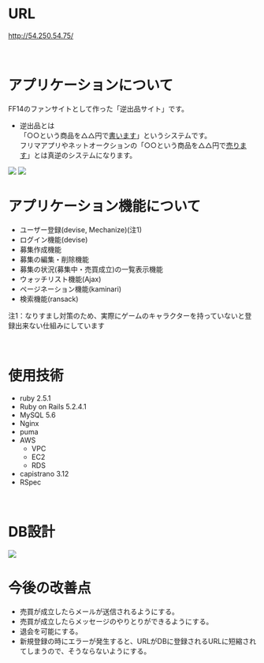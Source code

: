 # URL   
http://54.250.54.75/ 

<br>

# アプリケーションについて
FF14のファンサイトとして作った「逆出品サイト」です。  
- 逆出品とは  
「○○という商品を△△円で<u>書います</u>」というシステムです。  
フリマアプリやネットオークションの「○○という商品を△△円で<u>売ります</u>」とは真逆のシステムになります。   

<img src="https://user-images.githubusercontent.com/54430228/100069008-96282300-2e7b-11eb-80de-e8d665784e4d.png">

<img src="https://user-images.githubusercontent.com/54430228/100069247-de474580-2e7b-11eb-9731-03c5e1a2a60d.png">

<!-- - 制作理由  
フリマやネットオークションには、昔から「○○という商品を△△円で書いたい」という考える方がいて、タイトルを逆出品や逆募集と書いて工夫されているのを見てきました。  
オンラインゲームでも同様に考える方がおられ、ゲーム内のCtoCではユーザーの工夫する余地がないので、「逆出品サイト」を作りました。 -->

<br>

# アプリケーション機能について
- ユーザー登録(devise, Mechanize)(注1)
- ログイン機能(devise)
- 募集作成機能
- 募集の編集・削除機能
- 募集の状況(募集中・売買成立)の一覧表示機能
- ウォッチリスト機能(Ajax)  
- ページネーション機能(kaminari)
- 検索機能(ransack)

注1：なりすまし対策のため、実際にゲームのキャラクターを持っていないと登録出来ない仕組みにしています

<!-- 
■<b>なりすまし対策とユーザー登録について</b>  
FF14は、公式に個人ページがあり、そこにログインするためにID・パスワード・ワンタイムパスワードが必要です。  
その個人ページには日記を書く機能があります。  
公式HPはセキュリティ対策を行っているので、公式サイトの個人ページの日記を利用してなりすまし対策を考えました。

1. 日記に、本アプリの新規登録画面にあるパスワードを記入する
2. その日記のURLを本アプリの新規登録画面のURLにコピペする
3. メールアドレスやパスワードを入力し「新規登録する」をクリックする
4. 新規登録が成功すると、スクレイピングによりキャラクターデータがDBに登録されます

(例をあげると、ツイッターにパスワードを書いて、そのURLをアプリに入力し、パスワードが一致したから本人確認が出来たという仕組みです) -->

<br>

# 使用技術
- ruby 2.5.1
- Ruby on Rails 5.2.4.1
- MySQL 5.6
- Nginx
- puma
- AWS
  - VPC
  - EC2
  - RDS
- capistrano 3.12
- RSpec

<br>

# DB設計
<img src="https://user-images.githubusercontent.com/54430228/74808740-e1cb0080-532e-11ea-8309-0b65d319b381.png">

<br>

# 今後の改善点
- 売買が成立したらメールが送信されるようにする。
- 売買が成立したらメッセージのやりとりができるようにする。
- 退会を可能にする。  
- 新規登録の時にエラーが発生すると、URLがDBに登録されるURLに短縮されてしまうので、そうならないようにする。